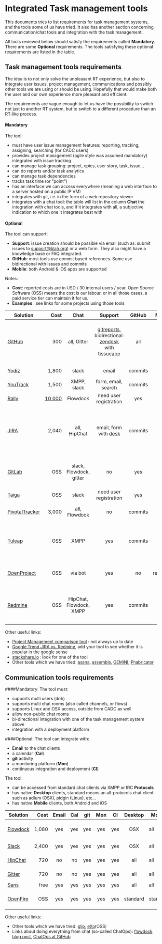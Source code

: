 Integrated Task management tools
============================

This documents tries to list requirements for task management systems, and the tools some of us have tried. It also has another section concerning communication/chat tools and integration with the task management.

All tools reviewed below should satisfy the requirements called **Mandatory**. 
There are some **Optional** requirements. The tools satisfying these optional requirements are listed in the table.  

Task management tools requirements
---------------------------------------------
The idea is to not only solve the unpleasant RT  experience, but also to integrate user issues, project management, communications and possibly other tools we are using or should be using. Hopefully that would make both the user and our own experience more pleasant and efficient.

The requirements are vague enough to let us have the possibility to switch not just to another RT system, but to switch to a different procedure than an RT-like process.

#### Mandatory
The tool:

 - must have user issue management features: reporting, tracking, assigning, searching (for CADC users)
 - provides project management (agile style was assumed mandatory) integrated with issue tracking
 - can manage task grouping:  project, epics, user story, task, issue...
 - can do reports and/or task analytics 
 - can manage task dependencies
 - tracks task time (or "point")
 - has an interface we can access everywhere (meaning a web interface to a server hosted on a public IP VM)
 - integrates with git, i.e. in the form of a web repository viewer
 - integrates with a chat tool: the table will list in the column **Chat** the integration with chat tools, and if it integrates with all, a subjective indication to which one it integrates best with

#### Optional

The tool can support:
 - **Support**: issue creation should be possible via email (such as: submit issues to support@blah.org) or a web form. They also might have a knowledge base or FAQ integrated.
 - **GitHub**:  most tools use commit based references. Some use bidirectional with issues and commits
 - **Mobile**: both Android & iOS apps are supported

Notes:

 - **Cost**: reported costs are in USD / 30 internal users / year. Open Source Software (OSS) means the cost is our labour, or in all those cases, a paid service tier can maintain it for us.  
 - **Examples** : see links for some projects using those tools
 
 
| Solution      | Cost | Chat| Support | GitHub | Mobile | Demo     | Comments  |
| ------------- |-----:|:---:|:-----:|:----:|:------:|----------|:----------|    
| [GitHub](https://github.com/features)| 300 | all, Gitter | [gitreports](https://gitreports.com/), bidirectional: [zendesk](http://zendesk.com) with tissueapp| all | yes | [demo](http://github.com/canfar)| Task Management: [ZenHub](http://zenhub.io/), [waffle](http://waffle.io), [codetree](http://codetree.com), [HuBoard](https://huboard.com/), [overv](http://overv.io)|
| [Yodiz](http://www.yodiz.com/)| 1,800 | slack | email | commits | yes |[demo](https://signin.yodiz.com/auth/login?mode=demo)|[free for academic](http://www.yodiz.com/free-agile-software.html)|
|[YouTrack](https://youtrack.jetbrains.com/) |1,500 | XMPP, slack | form, email, search | commits | yes |[demo](https://canfar.myjetbrains.com/youtrack)|[free for OSS](https://www.jetbrains.com/youtrack/buy/open_source_incloud.jsp) 
| [Rally](https://www.rallydev.com/)  |[10,000](https://www.rallydev.com/platform-products/rally-editions)| Flowdock | need user registration | yes | yes | | need user registration |
| [JIRA](https://www.atlassian.com/software/jira) |2,040| all, HipChat | email, form with [desk](https://www.atlassian.com/software/jira/service-desk) |commits| yes|[demo](https://jira.atlassian.com/browse/DEMO/),[cern](https://its.cern.ch/jira/secure/Dashboard.jspa)|need JIRA Agile + JIRA Service Desk + Confluence for knowledge base. [free for OSS](https://www.atlassian.com/software/views/open-source-license-request)|
| [GitLab](https://gitlab.com/features)| OSS | slack, Flowdock, gitter | no | yes | yes |[SSC](http://gitlab.ssc.etg.gc.ca/) | agile project management and helpdesk need extra software |
| [Taiga](https://taiga.io/)   | OSS | slack | need user registration | yes | no | [demo](https://tree.taiga.io/login)| |
|[PivotalTracker](http://www.pivotaltracker.com/)| 3,000 | all, Flowdock| no | commits | yes |[projects](http://www.pivotaltracker.com/community/public-projects)|[free for public or academic](https://www.pivotaltracker.com/faq#istrackerreallyfreeforpublicprojectsindividualusenonprofitsandeducators)|
| [Tuleap](https://www.tuleap.org/) | OSS |XMPP| yes | commits |no| [demo](https://demo-tuleap.enalean.com/account/login.php?return_to=%2Fmy%2F) | demo url unaccessible at HIA network. one stop solution for all CADC|
| [OpenProject](https://www.openproject.org/) | OSS|via bot|yes|no|redmine?|[community](https://community.openproject.org/projects/openproject/)|chat integration seems with a chat bot only|
| [Redmine](http://www.redmine.org/)| OSS |HipChat, Flowdock, XMPP |yes|commits|yes| no|most complete solution. painful to get friendly (but possible)|


Other useful links:

 - [Project Management comparison tool](http://project-management.zone/) : not always up to date
 - [Google Trend JIRA vs. Redmine](http://www.google.ca/trends/explore#q=%2Fm%2F0d5lm5%2C%20%2Fm%2F0464wfc&cmpt=q&tz=), add your tool to see whether it is popular in the google sense
 - [stackshare.io](http://stackshare.io) : look for one of the tool
 - Other tools which we have tried: [asana](http://www.asana.com), [assembla](http://www.assembla.com),  [GEMINI](http://www.countersoft.com), [Phabricator](http://phabricator.org)

Communication tools requirements
------------------------------------------

####Mandatory:
The tool must:

 - supports multi users (doh)
 - supports multi chat rooms (also called channels, or flows)
 - supports Linux and OSX access, outside from CADC as well
 - allow non-public chat rooms
 - bi-directional integration with one of the task management system above
 - integration with a deployment platform

####Optional:
The tool can integrate with:

- **Email** to the chat clients
- a calendar (**Cal**)
- **git** activity 
- a monitoring platform (**Mon**)
- continuous integration and deployment (**CI**)

The tool:

- can be accessed from standard chat clients via XMPP or IRC **Protocols**
- has native **Desktop** clients, standard means an all-protocols chat client such as adium (OSX), pidgin (Linux), etc...
- has native **Mobile** clients, both Android and iOS


| Solution      | Cost | Email | Cal | git | Mon | CI | Desktop | Mobile | Protocols | Comments |
| ------------- |-----:|:-----:|:---:|:---:|:---:|:--:|:-------:|--------|-----------|:----------|
| [Flowdock](https://www.flowdock.com/) | 1,080 | yes | yes | yes | yes | yes | OSX| all | IRC | splitted views, threads |
| [Slack](https://slack.com/) |2,400| yes| yes | yes | yes | yes | OSX | all | IRC, XMPP| |
| [HipChat](https://www.hipchat.com/)| 720| no | no | yes | yes | yes | all | all |XMPP| allow guest users|
| [Gitter](https://gitter.im/) |720| no | no | yes | yes | yes | all | all | IRC | splitted views|
| [Sans](http://www.sansbullshitsans.com/)| free| yes | yes | yes | yes| yes | all | all | all | revolutionary|
| [OpenFire](http://www.igniterealtime.org/projects/openfire/) | OSS| yes | yes | yes | yes | yes |standard|standard|XMPP| some integrations need work |


Other useful links:

 - Other tools which we have tried: [glip](https://glip.com), [eXo](http://www.exoplatform.com)(OSS)
 - Links about doing everything from chat (so-called ChatOps): [flowdock blog post](http://blog.flowdock.com/2014/11/11/chatops-devops-with-hubot/), [ChatOps at GitHub](https://www.youtube.com/watch?v=NST3u-GjjFw)

